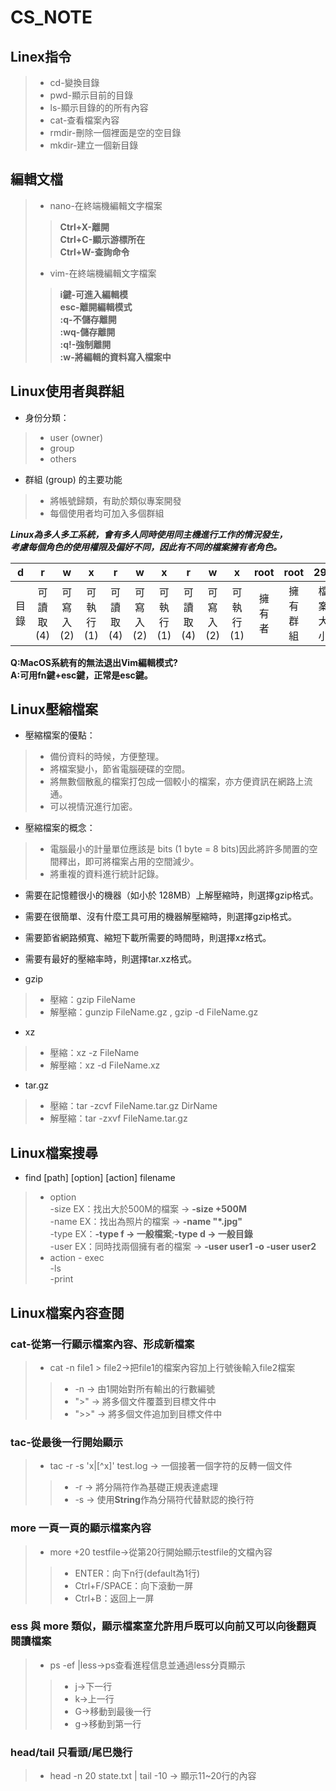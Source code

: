 # CS_NOTE 
## Linex指令
> * cd-變換目錄  
> * pwd-顯示目前的目錄  
> * ls-顯示目錄的的所有內容  
> * cat-查看檔案內容  
> * rmdir-刪除一個裡面是空的空目錄  
> * mkdir-建立一個新目錄  
## 編輯文檔
> * nano-在終端機編輯文字檔案   
>> **Ctrl+X-離開**  
>> **Ctrl+C-顯示游標所在**  
>> **Ctrl+W-查詢命令**  
> * vim-在終端機編輯文字檔案  
>> **i鍵-可進入編輯模**  
>> **esc-離開編輯模式**  
>> **:q-不儲存離開**   
>> **:wq-儲存離開**  
>> **:q!-強制離開**   
>> **:w-將編輯的資料寫入檔案中**  
## Linux使用者與群組  
* 身份分類：  
> * user (owner)  
> * group  
> * others	
* 群組 (group) 的主要功能  
> * 將帳號歸類，有助於類似專案開發  
> * 每個使用者均可加入多個群組  

**_Linux為多人多工系統，會有多人同時使用同主機進行工作的情況發生，  
考慮每個角色的使用權限及偏好不同，因此有不同的檔案擁有者角色。_**  

| d | r | w | x | r | w | x | r | w | x | root | root | 293 | test.txt |
|:-------:|:------:|:------:|:-------:|:------:|:------:|:-------:|:------:|:------:|:-------:|:------:|:------:|:-------:|:-----:|
| 目錄   | 可讀取(4) | 可寫入(2) | 可執行(1) | 可讀取(4) | 可寫入(2) | 可執行(1) | 可讀取(4) | 可寫入(2) |  可執行(1)  |  擁有者  |  擁有群組  | 檔案大小   |  檔案名稱  |  

**Q:MacOS系統有的無法退出Vim編輯模式?  
A:可用fn鍵+esc鍵，正常是esc鍵。**  

## Linux壓縮檔案  
* 壓縮檔案的優點：  
> * 備份資料的時候，方便整理。  
> * 將檔案變小，節省電腦硬碟的空間。  
> * 將無數個散亂的檔案打包成一個較小的檔案，亦方便資訊在網路上流通。  
> * 可以視情況進行加密。  
* 壓縮檔案的概念：  
> * 電腦最小的計量單位應該是 bits (1 byte = 8 bits)因此將許多閒置的空間釋出，即可將檔案占用的空間減少。  
> * 將重複的資料進行統計記錄。


* 需要在記憶體很小的機器（如小於 128MB）上解壓縮時，則選擇gzip格式。
* 需要在很簡單、沒有什麼工具可用的機器解壓縮時，則選擇gzip格式。
* 需要節省網路頻寬、縮短下載所需要的時間時，則選擇xz格式。
* 需要有最好的壓縮率時，則選擇tar.xz格式。 
 
* gzip
> * 壓縮：gzip FileName
> * 解壓縮：gunzip FileName.gz , gzip -d FileName.gz

* xz  
> * 壓縮：xz -z FileName  
> * 解壓縮：xz -d FileName.xz

* tar.gz
> * 壓縮：tar -zcvf FileName.tar.gz DirName
> * 解壓縮：tar -zxvf FileName.tar.gz  

## Linux檔案搜尋  
* find [path] [option] [action] filename  
> * option  
> -size EX：找出大於500M的檔案 → **-size +500M**  
> -name EX：找出為照片的檔案 → **-name "*.jpg"**  
> -type EX：**-type f → 一般檔案**;**-type d → 一般目錄**  
> -user EX：同時找兩個擁有者的檔案 → **-user user1 -o -user user2**  
>  * action - exec  
>  -ls  
>  -print  

## Linux檔案內容查閱  
### cat-從第一行顯示檔案內容、形成新檔案  
> * cat -n file1 > file2→把file1的檔案內容加上行號後輸入file2檔案  
>> * -n → 由1開始對所有輸出的行數編號  
>> * ">" → 將多個文件覆蓋到目標文件中  
>> * ">>" → 將多個文件追加到目標文件中

### tac-從最後一行開始顯示  
> * tac -r -s 'x\|[^x]' test.log → 一個接著一個字符的反轉一個文件   
>> * -r → 將分隔符作為基礎正規表達處理  
>> * -s → 使用**String**作為分隔符代替默認的換行符

### more 一頁一頁的顯示檔案內容  
> * more +20 testfile→從第20行開始顯示testfile的文檔內容  
>> * ENTER：向下n行(default為1行)  
>> * Ctrl+F/SPACE：向下滾動一屏  
>> * Ctrl+B：返回上一屏

### ess 與 more 類似，顯示檔案室允許用戶既可以向前又可以向後翻頁閱讀檔案  
> * ps -ef |less→ps查看進程信息並通過less分頁顯示	   
>> * j→下一行  
>> * k→上一行  
>> * G→移動到最後一行  
>> * g→移動到第一行

### head/tail 只看頭/尾巴幾行
> * head -n 20 state.txt | tail -10 → 顯示11~20行的內容










